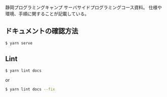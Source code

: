 静岡プログラミングキャンプ サーバサイドプログラミングコース資料。
仕様や環境、手順に関することが記載している。

## ドキュメントの確認方法

```sh
$ yarn serve
```

## Lint

```sh
$ yarn lint docs
```

or 

```sh
$ yarn lint docs --fix
```
